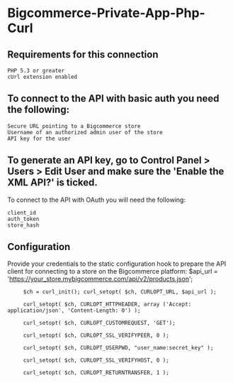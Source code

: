# Bigcommerce-Private-App-Php-Curl

Requirements for this connection
------------------------------------
    PHP 5.3 or greater
    cUrl extension enabled

To connect to the API with basic auth you need the following:
--------------------------------------------------------------
    Secure URL pointing to a Bigcommerce store
    Username of an authorized admin user of the store
    API key for the user

To generate an API key, go to Control Panel > Users > Edit User and make sure the 'Enable the XML API?' is ticked.
-------------------------------------------------------------------------------------------------------------------
To connect to the API with OAuth you will need the following:

    client_id
    auth_token
    store_hash
Configuration
-------------------------
Provide your credentials to the static configuration hook to prepare the API client for connecting to a store on the Bigcommerce platform: 
         $api_url = 'https://your_store.mybigcommerce.com/api/v2/products.json';
         
         $ch = curl_init(); curl_setopt( $ch, CURLOPT_URL, $api_url ); 
         
         curl_setopt( $ch, CURLOPT_HTTPHEADER, array ('Accept: application/json', 'Content-Length: 0') );     
         
         curl_setopt( $ch, CURLOPT_CUSTOMREQUEST, 'GET'); 
         
         curl_setopt( $ch, CURLOPT_SSL_VERIFYPEER, 0 ); 
         
         curl_setopt( $ch, CURLOPT_USERPWD, "user_name:secret_key" ); 
         
         curl_setopt( $ch, CURLOPT_SSL_VERIFYHOST, 0 );
         
         curl_setopt( $ch, CURLOPT_RETURNTRANSFER, 1 );  

